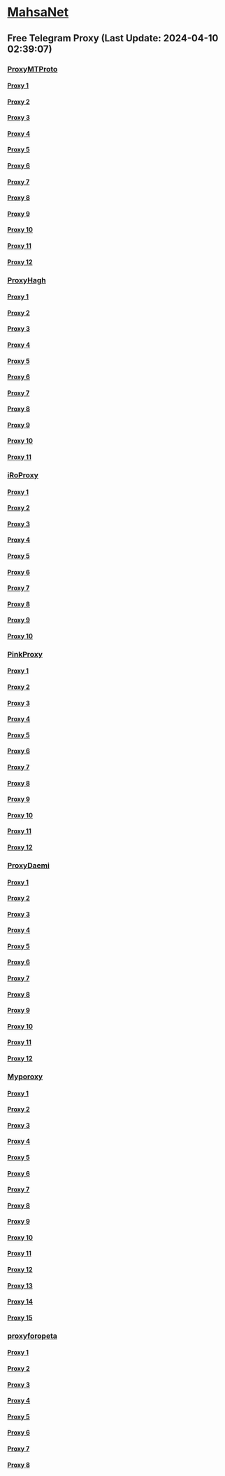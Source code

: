 
# [MahsaNet](https://t.me/mahsa_net)
## Free Telegram Proxy (Last Update: 2024-04-10 02:39:07)
### [ProxyMTProto](https://t.me/ProxyMTProto)
#### [Proxy 1](tg://proxy?server=95.216.208.175&port=8085&secret=FgMBAgABAAH8AwOG4kw63Q%3D%3D)
#### [Proxy 2](tg://proxy?server=89.35.131.71&port=8085&secret=FgMBAgABAAH8AwOG4kw63Q%3D%3D)
#### [Proxy 3](tg://proxy?server=89.35.131.40&port=8085&secret=FgMBAgABAAH8AwOG4kw63Q%3D%3D)
#### [Proxy 4](tg://proxy?server=89.35.131.34&port=8085&secret=FgMBAgABAAH8AwOG4kw63Q%3D%3D)
#### [Proxy 5](tg://proxy?server=89.35.131.18&port=8085&secret=FgMBAgABAAH8AwOG4kw63Q%3D%3D)
#### [Proxy 6](tg://proxy?server=89.35.131.16&port=8085&secret=FgMBAgABAAH8AwOG4kw63Q%3D%3D)
#### [Proxy 7](tg://proxy?server=65.109.171.89&port=8085&secret=FgMBAgABAAH8AwOG4kw63Q%3D%3D)
#### [Proxy 8](tg://proxy?server=64.52.81.163&port=3443&secret=FgMBAgABAAH8AwOG4kw63Q%3D%3D)
#### [Proxy 9](tg://proxy?server=89.35.131.40&port=8085&secret=FgMBAgABAAH8AwOG4kw63Q%3D%3D)
#### [Proxy 10](tg://proxy?server=49.13.166.152&port=8085&secret=FgMBAgABAAH8AwOG4kw63Q%3D%3D)
#### [Proxy 11](tg://proxy?server=89.35.131.65&port=8085&secret=FgMBAgABAAH8AwOG4kw63Q%3D%3D)
#### [Proxy 12](tg://proxy?server=89.35.131.66&port=8085&secret=FgMBAgABAAH8AwOG4kw63Q%3D%3D)
### [ProxyHagh](https://t.me/ProxyHagh)
#### [Proxy 1](tg://proxy?server=65.21.70.147&port=8280&secret=FgMBAgABAAH8AwOG4kw63Q%3D%3D)
#### [Proxy 2](tg://proxy?server=65.21.70.147&port=8280&secret=FgMBAgABAAH8AwOG4kw63Q%3D%3D)
#### [Proxy 3](tg://proxy?server=65.21.70.147&port=8280&secret=FgMBAgABAAH8AwOG4kw63Q%3D%3D)
#### [Proxy 4](tg://proxy?server=65.21.70.147&port=8280&secret=FgMBAgABAAH8AwOG4kw63Q%3D%3D)
#### [Proxy 5](tg://proxy?server=65.21.70.147&port=8280&secret=FgMBAgABAAH8AwOG4kw63Q%3D%3D)
#### [Proxy 6](tg://proxy?server=65.21.70.147&port=8280&secret=FgMBAgABAAH8AwOG4kw63Q%3D%3D)
#### [Proxy 7](tg://proxy?server=65.21.70.147&port=8280&secret=FgMBAgABAAH8AwOG4kw63Q%3D%3D)
#### [Proxy 8](tg://proxy?server=65.21.70.147&port=8280&secret=FgMBAgABAAH8AwOG4kw63Q%3D%3D)
#### [Proxy 9](tg://proxy?server=65.21.70.147&port=8280&secret=FgMBAgABAAH8AwOG4kw63Q%3D%3D)
#### [Proxy 10](tg://proxy?server=65.21.70.147&port=8280&secret=FgMBAgABAAH8AwOG4kw63Q%3D%3D)
#### [Proxy 11](tg://proxy?server=65.21.70.147&port=8280&secret=FgMBAgABAAH8AwOG4kw63Q%3D%3D)
### [iRoProxy](https://t.me/iRoProxy)
#### [Proxy 1](tg://proxy?server=95.216.44.12&port=250&secret=FgMBAgABAAH8AwOG4kw63Q%3D%3D)
#### [Proxy 2](tg://proxy?server=87.98.178.87&port=6&secret=FgMBAgABAAH8AwOG4kw63Q%3D%3D)
#### [Proxy 3](tg://proxy?server=146.59.237.114&port=250&secret=FgMBAgABAAH8AwOG4kw63Q%3D%3D)
#### [Proxy 4](tg://proxy?server=95.217.47.81&port=250&secret=FgMBAgABAAH8AwOG4kw63Q%3D%3D)
#### [Proxy 5](tg://proxy?server=195.201.163.130&port=6&secret=FgMBAgABAAH8AwOG4kw63Q%3D%3D)
#### [Proxy 6](tg://proxy?server=178.63.67.28&port=6&secret=FgMBAgABAAH8AwOG4kw63Q%3D%3D)
#### [Proxy 7](tg://proxy?server=176.9.39.108&port=250&secret=FgMBAgABAAH8AwOG4kw63Q%3D%3D)
#### [Proxy 8](tg://proxy?server=146.59.158.139&port=250&secret=FgMBAgABAAH8AwOG4kw63Q%3D%3D)
#### [Proxy 9](tg://proxy?server=146.59.237.113&port=250&secret=FgMBAgABAAH8AwOG4kw63Q%3D%3D)
#### [Proxy 10](tg://proxy?server=212.32.229.235&port=250&secret=FgMBAgABAAH8AwOG4kw63Q%3D%3D)
### [PinkProxy](https://t.me/PinkProxy)
#### [Proxy 1](tg://proxy?server=138.201.127.142&port=4045&secret=FgMBAgABAAH8AwOG4kw63Q==)
#### [Proxy 2](tg://proxy?server=157.90.210.251&port=4045&secret=FgMBAgABAAH8AwOG4kw63Q==)
#### [Proxy 3](tg://proxy?server=168.119.67.107&port=4045&secret=FgMBAgABAAH8AwOG4kw63Q==)
#### [Proxy 4](tg://proxy?server=78.46.101.157&port=4045&secret=FgMBAgABAAH8AwOG4kw63Q==)
#### [Proxy 5](tg://proxy?server=142.132.205.180&port=4045&secret=FgMBAgABAAH8AwOG4kw63Q==)
#### [Proxy 6](tg://proxy?server=176.9.19.34&port=4045&secret=FgMBAgABAAH8AwOG4kw63Q==)
#### [Proxy 7](tg://proxy?server=162.55.101.36&port=4045&secret=FgMBAgABAAH8AwOG4kw63Q==)
#### [Proxy 8](tg://proxy?server=144.76.98.254&port=4045&secret=FgMBAgABAAH8AwOG4kw63Q==)
#### [Proxy 9](tg://proxy?server=142.132.205.180&port=4045&secret=FgMBAgABAAH8AwOG4kw63Q==)
#### [Proxy 10](tg://proxy?server=176.9.19.34&port=4045&secret=FgMBAgABAAH8AwOG4kw63Q==)
#### [Proxy 11](tg://proxy?server=162.55.101.36&port=4045&secret=FgMBAgABAAH8AwOG4kw63Q==)
#### [Proxy 12](tg://proxy?server=144.76.98.254&port=4045&secret=FgMBAgABAAH8AwOG4kw63Q==)
### [ProxyDaemi](https://t.me/ProxyDaemi)
#### [Proxy 1](tg://proxy?server=95.216.44.12&port=250&secret=FgMBAgABAAH8AwOG4kw63Q%3D%3D)
#### [Proxy 2](tg://proxy?server=87.98.178.87&port=6&secret=FgMBAgABAAH8AwOG4kw63Q%3D%3D)
#### [Proxy 3](tg://proxy?server=146.59.237.114&port=250&secret=FgMBAgABAAH8AwOG4kw63Q%3D%3D)
#### [Proxy 4](tg://proxy?server=95.217.47.81&port=250&secret=FgMBAgABAAH8AwOG4kw63Q%3D%3D)
#### [Proxy 5](tg://proxy?server=195.201.163.130&port=6&secret=FgMBAgABAAH8AwOG4kw63Q%3D%3D)
#### [Proxy 6](tg://proxy?server=178.63.67.28&port=6&secret=FgMBAgABAAH8AwOG4kw63Q%3D%3D)
#### [Proxy 7](tg://proxy?server=176.9.39.108&port=250&secret=FgMBAgABAAH8AwOG4kw63Q%3D%3D)
#### [Proxy 8](tg://proxy?server=146.59.158.139&port=250&secret=FgMBAgABAAH8AwOG4kw63Q%3D%3D)
#### [Proxy 9](tg://proxy?server=146.59.237.113&port=250&secret=FgMBAgABAAH8AwOG4kw63Q%3D%3D)
#### [Proxy 10](tg://proxy?server=5.75.147.74&port=53059&secret=8JEkJukBYNPSy7OH6v7urg%3D%3D)
#### [Proxy 11](tg://proxy?server=185.231.153.186&port=2035&secret=FgMBAgABAAH8AwOG4kw63Q==)
#### [Proxy 12](tg://proxy?server=5.2.65.62&port=443&secret=FgMBAgABAAH8AwOG4kw63Q==)
### [Myporoxy](https://t.me/Myporoxy)
#### [Proxy 1](tg://proxy?server=cloudflare.com.nokia.com.co.uk.do_yo.want_to.clash_with.this.www.microsoft.com.there_is_no.place_like.localhost.www.bing.com.count_with_me.cyou.net.digikala.com.msn.com.bsi.ir.enamad.ir.now_sudo.again_to_fight.everyone.i_am.the_internet.ractor-berg.sbs.&port=4550&secret=FpABAiIBhwH8AwOG42xL3Q==)
#### [Proxy 2](tg://proxy?server=cloudflare.com.nokia.com.co.uk.do_yo.want_to.clash_with.this.www.microsoft.com.there_is_no.place_like.localhost.www.bing.com.count_with_me.cyou.net.digikala.com.msn.com.bsi.ir.enamad.ir.now_sudo.again_to_fight.everyone.i_am.the_internet.factor-webco.sbs.&port=3443&secret=FpABAiIBhwH8AwOG42xL3Q==)
#### [Proxy 3](tg://proxy?server=94.130.110.42&port=8770&secret=FpABAiIBhwH8AwOG42xL3Q==)
#### [Proxy 4](tg://proxy?server=116.203.148.96&port=8770&secret=FpABAiIBhwH8AwOG42xL3Q==)
#### [Proxy 5](tg://proxy?server=cloudflare.com.nokia.com.co.uk.do_yo.want_to.clash_with.this.www.microsoft.com.there_is_no.place_like.localhost.www.bing.com.count_with_me.cyou.net.digikala.com.msn.com.bsi.ir.enamad.ir.now_sud.again_to_fight.everyone.i_am.the_internet.sobani-cobani.sbs.&port=9060&secret=FpABAiIBhwH8AwOG42xL3Q==)
#### [Proxy 6](tg://proxy?server=cloudflare.com.nokia.com.co.uk.do_yo.want_to.clash_with.this.www.microsoft.com.there_is_no.place_like.localhost.www.bing.com.count_with_me.cyou.net.digikala.com.msn.com.bsi.ir.enamad.ir.now_sudo.again_to_fight.everyone.i_am.the_internet.ractor-berg.sbs.&port=4550&secret=FpABAiIBhwH8AwOG42xL3Q==)
#### [Proxy 7](tg://proxy?server=cloudflare.com.nokia.com.co.uk.do_yo.want_to.clash_with.this.www.microsoft.com.there_is_no.place_like.localhost.www.bing.com.count_with_me.cyou.net.digikala.com.msn.com.bsi.ir.enamad.ir.now_sudo.again_to_fight.everyone.i_am.the_internet.factor-webco.sbs.&port=3443&secret=FpABAiIBhwH8AwOG42xL3Q==)
#### [Proxy 8](tg://proxy?server=195.74.93.6&port=6550&secret=FpABAiIBhwH8AwOG42xL3Q==)
#### [Proxy 9](tg://proxy?server=cloudflare.com.nokia.com.co.uk.do_yo.want_to.clash_with.this.www.microsoft.com.there_is_no.place_like.localhost.www.bing.com.count_with_me.cyou.net.digikala.com.msn.com.bsi.ir.enamad.ir.now_sud.again_to_fight.everyone.i_am.the_internet.sobani-cobani.sbs.&port=9060&secret=FpABAiIBhwH8AwOG42xL3Q==)
#### [Proxy 10](tg://proxy?server=cloudflare.com.nokia.com.co.uk.do_yo.want_to.clash_with.this.www.microsoft.com.there_is_no.place_like.localhost.www.bing.com.count_with_me.cyou.net.digikala.com.msn.com.bsi.ir.enamad.ir.now_sudo.again_to_fight.everyone.i_am.the_internet.ractor-berg.sbs.&port=4550&secret=FpABAiIBhwH8AwOG42xL3Q==)
#### [Proxy 11](tg://proxy?server=128.140.65.143&port=6550&secret=FpABAiIBhwH8AwOG42xL3Q==)
#### [Proxy 12](tg://proxy?server=128.140.76.17&port=6550&secret=FpABAiIBhwH8AwOG42xL3Q==)
#### [Proxy 13](tg://proxy?server=cloudflare.com.nokia.com.co.uk.do_yo.want_to.clash_with.this.www.microsoft.com.there_is_no.place_like.localhost.www.bing.com.count_with_me.cyou.net.digikala.com.msn.com.bsi.ir.enamad.ir.now_sudo.again_to_fight.everyone.i_am.the_internet.factor-webco.sbs.&port=3443&secret=FpABAiIBhwH8AwOG42xL3Q==)
#### [Proxy 14](tg://proxy?server=94.130.110.42&port=8770&secret=FpABAiIBhwH8AwOG42xL3Q==)
#### [Proxy 15](tg://proxy?server=116.203.148.96&port=8770&secret=FpABAiIBhwH8AwOG42xL3Q==)
### [proxyforopeta](https://t.me/proxyforopeta)
#### [Proxy 1](tg://proxy?server=185.231.153.186&port=2035&secret=FgMBAgABAAH8AwOG4kw63Q==)
#### [Proxy 2](tg://proxy?server=5.2.65.62&port=443&secret=FgMBAgABAAH8AwOG4kw63Q==)
#### [Proxy 3](tg://proxy?server=89.35.131.45&port=8085&secret=FgMBAgABAAH8AwOG4kw63Q==)
#### [Proxy 4](tg://proxy?server=89.35.131.40&port=8085&secret=FgMBAgABAAH8AwOG4kw63Q==)
#### [Proxy 5](tg://proxy?server=95.217.217.193&port=8085&secret=FgMBAgABAAH8AwOG4kw63Q==)
#### [Proxy 6](tg://proxy?server=37.59.150.200&port=250&secret=FgMBAgABAAH8AwOG4kw63Q==)
#### [Proxy 7](tg://proxy?server=162.55.101.36&port=4045&secret=FgMBAgABAAH8AwOG4kw63Q==)
#### [Proxy 8](tg://proxy?server=144.76.98.254&port=4045&secret=FgMBAgABAAH8AwOG4kw63Q==)

    
